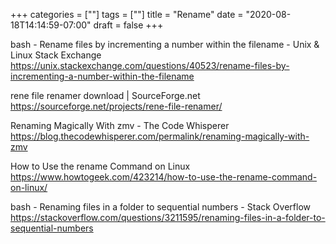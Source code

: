+++
categories = [""]
tags = [""]
title = "Rename"
date = "2020-08-18T14:14:59-07:00"
draft = false
+++

bash - Rename files by incrementing a number within the filename - Unix & Linux Stack Exchange
https://unix.stackexchange.com/questions/40523/rename-files-by-incrementing-a-number-within-the-filename

rene file renamer download | SourceForge.net
https://sourceforge.net/projects/rene-file-renamer/

Renaming Magically With zmv - The Code Whisperer
https://blog.thecodewhisperer.com/permalink/renaming-magically-with-zmv

How to Use the rename Command on Linux
https://www.howtogeek.com/423214/how-to-use-the-rename-command-on-linux/

bash - Renaming files in a folder to sequential numbers - Stack Overflow
https://stackoverflow.com/questions/3211595/renaming-files-in-a-folder-to-sequential-numbers
